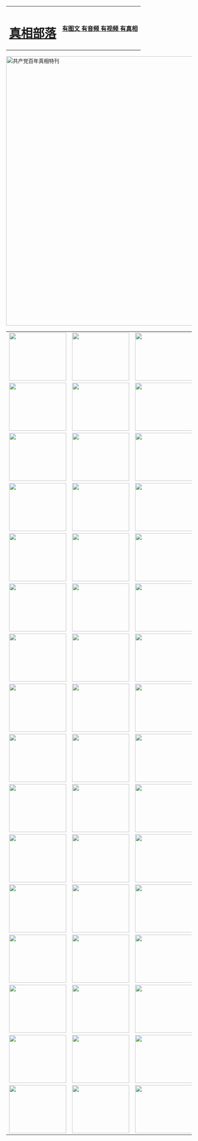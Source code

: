 <table>
<tr>

<td>
	<H1><a href="http://302.connermcd.com/zx/">真相部落</a></H1>
</td>
<td>
	<H4><a href="http://302.connermcd.com/zx/">有图文 有音频 有视频 有真相</a></H4>
</td>
</tr>
</table>

 <div ><a href="http://302.connermcd.com/zx/bngcd/"><img src="http://302.connermcd.com/zx/bngcd/gcdbnzx.jpg" width="730"  border="0" alt="共产党百年真相特刊"></a></div>

<table>
<tr>
	<td><a href="http://327.jorn.net/xtr/107/"><img  src ="http://327.jorn.net/pic/2017/02/107.jpg" width="155px" height="130px"></a></td>
	<td><a href="http://327.jorn.net/xtr/829/"><img src ="http://327.jorn.net/pic/2017/02/829.jpg" width="155px" height="130px"></a></td>
	<td><a href="http://327.jorn.net/xtr/69/"><img  src ="http://327.jorn.net/pic/2017/02/69.jpg" width="155px" height="130px"></a></td>
	<td><a href="http://327.jorn.net/xtr/99/"><img  src ="http://327.jorn.net/pic/2017/02/99.jpg" width="155px" height="130px"></a></td>
</tr>
<tr>
	<td><a href="http://327.jorn.net/xtr/40/"><img  src ="http://327.jorn.net/pic/2017/02/40.jpg" width="155px" height="130px"></a></td>
	<td><a href="http://327.jorn.net/xtr/20/"><img  src ="http://327.jorn.net/pic/2017/02/20.jpg" width="155px" height="130px"></a></td>
	<td><a href="http://327.jorn.net/xtr/81/"><img  src ="http://327.jorn.net/pic/2017/02/81.jpg" width="155px" height="130px"></a></td>
	<td><a href="http://327.jorn.net/xtr/2/"><img  src ="http://327.jorn.net/pic/2017/02/2.jpg" width="155px" height="130px"></a></td>
</tr>
<tr>
	<td><a href="http://327.jorn.net/xtr/86/"><img  src ="http://327.jorn.net/pic/2017/02/86.jpg" width="155px" height="130px"></a></td>
	<td><a href="http://327.jorn.net/xtr/109/"><img  src ="http://327.jorn.net/pic/2017/02/109.jpg" width="155px" height="130px"></a></td>
	<td><a href="http://327.jorn.net/xtr/1378/"><img  src ="http://327.jorn.net/pic/2017/02/1378.jpg" width="155px" height="130px"></a></td>
	<td><a href="http://327.jorn.net/xtr/57/"><img  src ="http://327.jorn.net/pic/2017/02/57.jpg" width="155px" height="130px"></a></td>
</tr>
<tr>
	<td><a href="http://327.jorn.net/xtr/1219/"><img  src ="http://327.jorn.net/pic/2017/02/1219.jpg" width="155px" height="130px"></a></td>
	<td><a href="http://327.jorn.net/xtr/1220/"><img  src ="http://327.jorn.net/pic/2017/02/1220.jpg" width="155px" height="130px"></a></td>
	<td><a href="http://327.jorn.net/xtr/1221/"><img  src ="http://327.jorn.net/pic/2017/02/1221.jpg" width="155px" height="130px"></a></td>
	<td><a href="http://327.jorn.net/xtr/51/"><img  src ="http://327.jorn.net/pic/2017/02/51.jpg" width="155px" height="130px"></a></td>
</tr>
<tr>
	<td><a href="http://327.jorn.net/xtr/1055/"><img  src ="http://327.jorn.net/pic/2017/02/1055.jpg" width="155px" height="130px"></a></td>
	<td><a href="http://327.jorn.net/xtr/611/"><img  src ="http://327.jorn.net/pic/2017/02/611.jpg" width="155px" height="130px"></a></td>
	<td><a href="http://327.jorn.net/xtr/1121/"><img  src ="http://327.jorn.net/pic/2017/02/1121.jpg" width="155px" height="130px"></a></td>
	<td><a href="http://327.jorn.net/xtr/610/"><img  src ="http://327.jorn.net/pic/2017/02/610.jpg" width="155px" height="130px"></a></td>
</tr>
<tr>
	<td><a href="http://327.jorn.net/xtr/1128/"><img  src ="http://327.jorn.net/pic/2017/02/1128.jpg" width="155px" height="130px"></a></td>
	<td><a href="http://327.jorn.net/xtr/1395/"><img  src ="http://327.jorn.net/pic/2017/02/1406.jpg" width="155px" height="130px"></a></td>
	<td><a href="http://327.jorn.net/xtr/1407/"><img  src ="http://327.jorn.net/pic/2017/02/1407.jpg" width="155px" height="130px"></a></td>
	<td><a href="http://327.jorn.net/xtr/934/"><img  src ="http://327.jorn.net/pic/2017/02/934.jpg" width="155px" height="130px"></a></td>
</tr>
<tr>
	<td><a href="http://327.jorn.net/xtr/641/"><img  src ="http://327.jorn.net/pic/2017/02/641.jpg" width="155px" height="130px"></a></td>
	<td><a href="http://327.jorn.net/xtr/949/"><img  src ="http://327.jorn.net/pic/2017/02/949.jpg" width="155px" height="130px"></a></td>
	<td><a href="http://327.jorn.net/xtr/112/"><img  src ="http://327.jorn.net/pic/2017/02/112.jpg" width="155px" height="130px"></a></td>
	<td><a href="http://327.jorn.net/xtr/812/"><img  src ="http://327.jorn.net/pic/2017/02/812.jpg" width="155px" height="130px"></a></td>
</tr>
<tr>
	<td><a href="http://327.jorn.net/xtr/103/"><img  src ="http://327.jorn.net/pic/2017/02/103.jpg" width="155px" height="130px"></a></td>
	<td><a href="http://327.jorn.net/xtr/3/"><img  src ="http://327.jorn.net/pic/2017/02/3.jpg" width="155px" height="130px"></a></td>
	<td><A href="http://327.jorn.net/mp4/zx/2015/11/Lkmtt.mp4" target="_blank" title="莲开满天庭"><img  src="http://327.jorn.net/pic/2015/11/Lkmtt3480_jssor.jpg"  width="155px" height="130px"></A></td>
	<td><A href="http://327.jorn.net/mp4/zx/2015/11/2013513.mp4" target="_blank" title="飞旋的法轮"><img  src="http://327.jorn.net/pic/2015/11/falun480_jssor.jpg"  width="155px" height="130px"></A></td>
</tr>
<tr>
	<td><A href="http://327.jorn.net/mp4/zx/2015/11/NYParade.mp4" target="_blank" title="2004年4月10日法轮功纽约大游行"><img  src="http://327.jorn.net/pic/2015/11/nyparade480_jssor.jpg"  width="155px" height="130px"></A></td>
	<td><A href="http://327.jorn.net/mp4/news617/2015/05/WEB_s28093.mp4" target="_blank" title="2015年世界法轮大法日特别报导"><img  src="http://327.jorn.net/pic/2015/11/p6752711a666997037_jssor.jpg"  width="155px" height="130px"></A></td>
	<td><A href="http://327.jorn.net/mp4/news829/2015/11/30211_326650.mp4" target="_blank" title="沧州绑架案连审四天 民众抹泪称审好人"><img  src="http://327.jorn.net/pic/2015/11/changzhou2480_jssor.jpg"  width="155px" height="130px"></A></td>
	<td><A href="http://327.jorn.net/mp4/mhph/2015/10/changzhou.mp4" target="_blank" title="沧州真相--狮城血泪"><img  src="http://327.jorn.net/pic/2015/11/changzhou480_jssor.jpg"  width="155px" height="130px"></A></td>
</tr>
<tr>
	<td><A href="http://327.jorn.net/mp4/mhjd/mhjd_55.mp4" target="_blank" title="正义律师与无罪辩护"><img  src="http://327.jorn.net/pic/2015/11/wzbh480_jssor.jpg"  width="155px" height="130px"></A></td>
	<td><A href="http://327.jorn.net/mp4/zx/2015/11/layerkcs.mp4" target="_blank" title="中国的良心--高智晟律师"><img  src="http://327.jorn.net/pic/2015/11/layerkcs2480_jssor.jpg"  width="155px" height="130px"></A></td>
	<td><A href="http://327.jorn.net/mp4/mhph/2015/10/szxl.mp4" target="_blank" title="神州血泪--北京、大庆、广东、哈尔滨"><img  src="http://327.jorn.net/pic/2015/11/szxl480_jssor.jpg"  width="155px" height="130px"></A></td>
	<td><A href="http://327.jorn.net/mp4/zx/2015/11/TangShanFFXS.mp4" target="_blank" title="真相纪录片：凤凰新生"><img  src="http://327.jorn.net/pic/2015/11/fhxs2480_jssor.jpg"  width="155px" height="130px"></A></td>
</tr>
<tr>
	<td><A href="http://327.jorn.net/mp4/zx/2015/11/jidong.mp4" target="_blank" title="冀东监狱的罪恶"><img  src="http://327.jorn.net/pic/2015/11/jidong480_jssor.jpg"  width="155px" height="130px"></A></td>
	<td><A href="http://327.jorn.net/mp4/mhph/2015/10/tangshan.mp4" target="_blank" title="凤凰血泪"><img  src="http://327.jorn.net/pic/2015/11/tangshan480_jssor.jpg"  width="155px" height="130px"></A>
					</div></td>
	<td>	<A href="http://327.jorn.net/mp4/mhph/2015/10/zfxtzxl.mp4" target="_blank" title="政法系统罪行录--唐山篇"><img  src="http://327.jorn.net/pic/2015/11/zfxtzxl480_jssor.jpg"  width="155px" height="130px"></A></td>
	<td><A href="http://327.jorn.net/mp4/mhph/2015/10/QDBG.mp4" target="_blank" title="青岛悲歌"><img  src="http://327.jorn.net/pic/2015/10/qdbg2480_jssor.jpg"  width="155px" height="130px"></A></td>
</tr>
<tr>
	<td><A href="http://327.jorn.net/mp4/mhph/2015/10/huludao.mp4" target="_blank" title="葫芦岛永恒的见证"><img  src="http://327.jorn.net/pic/2015/10/huludao480_jssor.jpg"  width="155px" height="130px"></A></td>
	<td><A href="http://327.jorn.net/mp4/mhph/2015/10/qbzx.mp4" target="_blank" title="湖畔泉边听真相-济南泉城的传奇"><img  src="http://327.jorn.net/pic/2015/10/hupan480_jssor.jpg"  width="155px" height="130px"></A></td>
	<td><A href="http://327.jorn.net/mp4/mhph/2015/10/baoding_dvd_v2.mp4" target="_blank" title="燕赵悲歌"><img  src="http://327.jorn.net/pic/2015/10/yzbg480_jssor.jpg"  width="155px" height="130px"></A></td>
	<td><A href="http://327.jorn.net/mp4/zx/2015/11/meihuashi_complete_ED2.0.mp4" target="_blank" title="梅花诗完整版"><img  src="http://327.jorn.net/pic/2015/11/mhs480_jssor.jpg"  width="155px" height="130px"></A></td>
</tr>
<tr>
	<td><A href="http://327.jorn.net/mp4/zx/2015/11/fengbei512k.mp4" target="_blank" title="丰碑"><img  src="http://327.jorn.net/pic/2015/11/fongbei480_jssor.jpg"  width="155px" height="130px"></A></td>
	<td><A href="http://327.jorn.net/mp4/zx/2015/11/fytdxComplete.mp4" target="_blank" title="风雨天地行全集"><img  src="http://327.jorn.net/pic/2015/11/fytdxWhite480_jssor.jpg"  width="155px" height="130px"></A></td>
	<td><A href="http://327.jorn.net/mp4/zx/2015/11/JianZheng.mp4" target="_blank" title="见证"><img  src="http://327.jorn.net/pic/2015/11/witness480_jssor.jpg"  width="155px" height="130px"></A></td>
	<td><A href="http://327.jorn.net/mp4/mhph/2015/10/hcym.mp4" target="_blank" title="红朝阴谋"><img  src="http://327.jorn.net/pic/2015/10/hcym480_jssor.jpg"  width="155px" height="130px"></A></td>
</tr>
<tr>
	<td><A href="http://327.jorn.net/mp4/zx/2015/11/zfzxPalV3.mp4" target="_blank" title="是自焚还是骗局"><img  src="http://327.jorn.net/pic/2015/11/zfzx4805_jssor.jpg"  width="155px" height="130px"></A></td>
	<td><A href="http://327.jorn.net/mp4/zx/2015/11/lsdspMsyTd.mp4" target="_blank" title="历史的审判"><img  src="http://327.jorn.net/pic/2015/11/lsdsp480_jssor.jpg"  width="155px" height="130px"></A></td>
	<td><A href="http://327.jorn.net/mp4/news886/2015/11/concat886.mp4" target="_blank" title="一周全球控告江泽民"><img  src="http://327.jorn.net/pic/2015/11/news886480_jssor.jpg"  width="155px" height="130px"></A></td>
	<td><A href="http://327.jorn.net/mp4/news1378/2014/08/CQSD_s0_e4_v2_i0-CQSD_4-video.mp4" target="_blank" title="欧洲的抉择"><img  src="http://327.jorn.net/pic/2015/11/p5143421a564166643-ss_jssor.jpg"  width="155px" height="130px"></A></td>
</tr>
<tr>
	<td><A href="http://327.jorn.net/mp4/zx/2015/11/hk20150720parade.mp4" target="_blank" title="港法轮功反迫害大游行 大陆游客震撼"><img  src="http://327.jorn.net/pic/2015/11/281098-ss_jssor.jpg"  width="155px" height="130px"></A></td>
	<td><A href="http://327.jorn.net/mp4/zx/2015/11/20150720hkParade512k.mp4" target="_blank" title="香港法轮功720游行声援诉江潮"><img  src="http://327.jorn.net/pic/2015/11/2015720parade480_jssor.jpg"  width="155px" height="130px"></A></td>
	<td><A href="http://327.jorn.net/mp4/zx/2015/11/hktdc512.mp4" target="_blank" title="香港退党潮"><img  src="http://327.jorn.net/pic/2015/11/hktdc480_jssor.jpg"  width="155px" height="130px"></A></td>
	<td><A href="http://327.jorn.net/mp4/news413/2015/11/concat413.mp4" target="_blank" title="本月退党精选"><img  src="http://327.jorn.net/pic/2015/11/tuidang480_jssor.jpg"  width="155px" height="130px"></A></td>
</tr>
<tr>
	<td><A href="http://327.jorn.net/mp4/news823/2015/11/TSZG_British_1_QA_A_TSZG-61-1_XinHaoNianZuoZh_P617180.mp4" target="_blank" title="辛灏年：纪念《九评共产党》发表十周年演讲"><img  src="http://327.jorn.net/pic/2015/11/xhn9p10480_jssor.jpg"  width="155px" height="130px"></A></td>
	<td><A href="http://327.jorn.net/mp4/news57/2015/11/JPGCD8.mp4" target="_blank" title="【九评之八】评中国共产党的邪教本质"><img  src="http://327.jorn.net/pic/2015/11/9pkcd8p480_jssor.jpg"  width="155px" height="130px"></A></td>
	<td><A href="http://327.jorn.net/mp4/other/kao.Chih.Sheng_story.mp4"  target="_blank" title="超越恐惧:高智晟的故事"				style="font-size:20px;"><img src="http://327.jorn.net/pic/2016/12/GZS201408070902.jpg"  width="155px" height="130px">
						</A></td>
	<td><A href="http://327.jorn.net/mp4/zx/2016/11/oh10yearsInv.mp4"  target="_blank" title="纪录片《活摘 十年调查》完整版" style="font-size:20px;"><img src="http://327.jorn.net/pic/2016/11/10yearsOHinv.jpg"  width="155px" height="130px">
						</A></td>
</tr>
</table>


